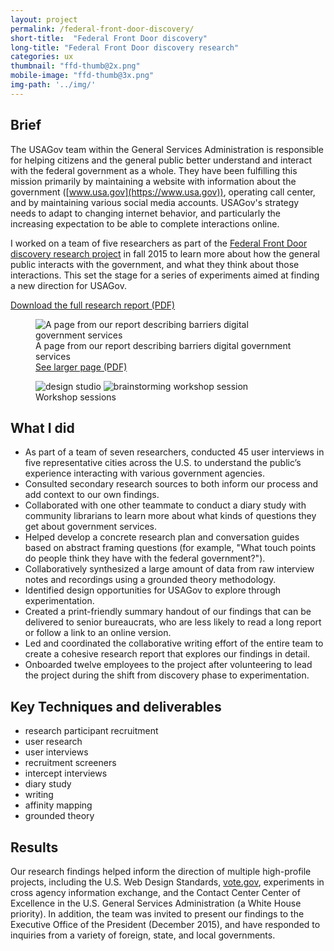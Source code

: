 ```yaml
---
layout: project
permalink: /federal-front-door-discovery/
short-title:  "Federal Front Door discovery"
long-title: "Federal Front Door discovery research"
categories: ux
thumbnail: "ffd-thumb@2x.png" 
mobile-image: "ffd-thumb@3x.png"
img-path: '../img/'
---
```


## Brief ##

The USAGov team within the General Services Administration is responsible for helping citizens and the general public better understand and interact with the federal government as a whole. They have been fulfilling this mission primarily by maintaining a website with information about the government ([www.usa.gov](https://www.usa.gov)), operating call center, and by maintaining various social media accounts. USAGov's strategy needs to adapt to changing internet behavior, and particularly the increasing expectation to be able to complete interactions online. 

I worked on a team of five researchers as part of the [Federal Front Door discovery research project](https://labs.usa.gov) in fall 2015 to learn more about how the general public interacts with the government, and what they think about those interactions. This set the stage for a series of experiments aimed at finding a new direction for USAGov. 

<a href="https://labs.usa.gov/files/FFD_ResearchReport.pdf">Download the full research report (PDF)</a>


<figure>
	<img src="{{ page.img-path }}/ffd-report-access.png" alt="A page from our report describing barriers digital government services" />
	<figcaption>
		A page from our report describing barriers digital government services
	</figcaption>
	<a href="{{ page.img-path }}/ffd-report-access-page.pdf">See larger page (PDF)</a>
</figure>


<figure>
	<img src="{{ page.img-path }}/ffd-workshop.png" alt="design studio">
	<img src="{{ page.img-path }}/ffd-workshop-2.png" alt="brainstorming workshop session">
	<figcaption>Workshop sessions</figcaption>
</figure>


## What I did ##

* As part of a team of seven researchers, conducted 45 user interviews in five representative cities across the U.S. to understand the public’s experience interacting with various government agencies.
* Consulted secondary research sources to both inform our process and add context to our own findings. 
* Collaborated with one other teammate to conduct a diary study with community librarians to learn more about what kinds of questions they get about government services.
* Helped develop a concrete research plan and conversation guides based on abstract framing questions (for example, "What touch points do people think they have with the federal government?").
* Collaboratively synthesized a large amount of data from raw interview notes and recordings using a grounded theory methodology. 
* Identified design opportunities for USAGov to explore through experimentation. 
* Created a print-friendly summary handout of our findings that can be delivered to senior bureaucrats, who are less likely to read a long report or follow a link to an online version. 
* Led and coordinated the collaborative writing effort of the entire team to create a cohesive research report that explores our findings in detail.
* Onboarded twelve employees to the project after volunteering to lead the project during the shift from discovery phase to experimentation. 


## Key Techniques and deliverables ##
<ul class="skill-pills">
	<li>research participant recruitment</li>
	<li>user research</li>
	<li>user interviews</li>
	<li>recruitment screeners</li>
	<li>intercept interviews</li>
	<li>diary study</li>
	<li>writing</li>
	<li>affinity mapping</li>
	<li>grounded theory</li>
</ul>

## Results ##

Our research findings helped inform the direction of multiple high-profile projects, including the U.S. Web Design Standards, [vote.gov](https://www.vote.gov), experiments in cross agency information exchange, and the Contact Center Center of Excellence in the U.S. General Services Administration (a White House priority). In addition, the team was invited to present our findings to the Executive Office of the President (December 2015), and have responded to inquiries from a variety of foreign, state, and local governments. 
